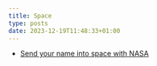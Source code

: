 ```yaml
---
title: Space
type: posts
date: 2023-12-19T11:48:33+01:00
---
```

*   [Send your name into space with NASA](https://waltercedric.com/posts/space/sending-name-to-space/)
